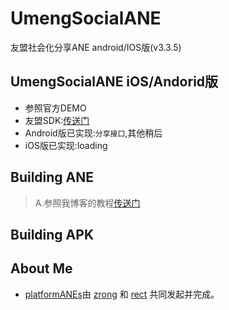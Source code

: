 UmengSocialANE
==============

友盟社会化分享ANE android/IOS版(v3.3.5)
## UmengSocialANE iOS/Andorid版

* 参照官方DEMO
* 友盟SDK:[传送门](http://dev.umeng.com/social)
* Android版已实现:`分享接口`,其他稍后
* iOS版已实现:loading

## Building ANE
> A.参照我博客的教程[传送门](http://www.shadowkong.com/archives/1090)

## Building APK


## About Me

* [platformANEs](https://github.com/platformanes)由 [zrong](http://zengrong.net) 和 [rect](http://www.shadowkong.com/) 共同发起并完成。
